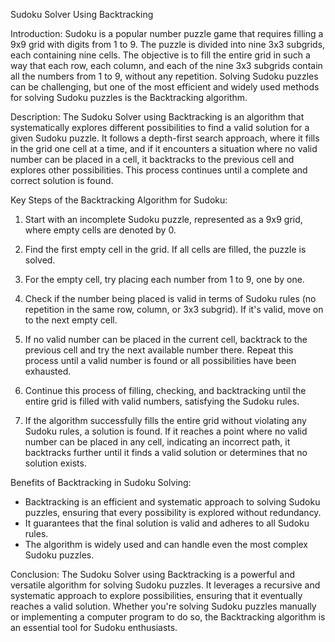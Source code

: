 Sudoku Solver Using Backtracking

Introduction:
Sudoku is a popular number puzzle game that requires filling a 9x9 grid with digits from 1 to 9. The puzzle is divided into nine 3x3 subgrids, each containing nine cells. The objective is to fill the entire grid in such a way that each row, each column, and each of the nine 3x3 subgrids contain all the numbers from 1 to 9, without any repetition. Solving Sudoku puzzles can be challenging, but one of the most efficient and widely used methods for solving Sudoku puzzles is the Backtracking algorithm.

Description:
The Sudoku Solver using Backtracking is an algorithm that systematically explores different possibilities to find a valid solution for a given Sudoku puzzle. It follows a depth-first search approach, where it fills in the grid one cell at a time, and if it encounters a situation where no valid number can be placed in a cell, it backtracks to the previous cell and explores other possibilities. This process continues until a complete and correct solution is found.

Key Steps of the Backtracking Algorithm for Sudoku:

1. Start with an incomplete Sudoku puzzle, represented as a 9x9 grid, where empty cells are denoted by 0.

2. Find the first empty cell in the grid. If all cells are filled, the puzzle is solved.

3. For the empty cell, try placing each number from 1 to 9, one by one.

4. Check if the number being placed is valid in terms of Sudoku rules (no repetition in the same row, column, or 3x3 subgrid). If it's valid, move on to the next empty cell.

5. If no valid number can be placed in the current cell, backtrack to the previous cell and try the next available number there. Repeat this process until a valid number is found or all possibilities have been exhausted.

6. Continue this process of filling, checking, and backtracking until the entire grid is filled with valid numbers, satisfying the Sudoku rules.

7. If the algorithm successfully fills the entire grid without violating any Sudoku rules, a solution is found. If it reaches a point where no valid number can be placed in any cell, indicating an incorrect path, it backtracks further until it finds a valid solution or determines that no solution exists.

Benefits of Backtracking in Sudoku Solving:
- Backtracking is an efficient and systematic approach to solving Sudoku puzzles, ensuring that every possibility is explored without redundancy.
- It guarantees that the final solution is valid and adheres to all Sudoku rules.
- The algorithm is widely used and can handle even the most complex Sudoku puzzles.

Conclusion:
The Sudoku Solver using Backtracking is a powerful and versatile algorithm for solving Sudoku puzzles. It leverages a recursive and systematic approach to explore possibilities, ensuring that it eventually reaches a valid solution. Whether you're solving Sudoku puzzles manually or implementing a computer program to do so, the Backtracking algorithm is an essential tool for Sudoku enthusiasts.
